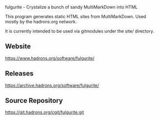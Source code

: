 fulgurite - Crystalize a bunch of sandy MultiMarkDown into HTML

This program generates static HTML sites from MultiMarkDown. Used mostly by
the hadrons.org network.

It is currently intended to be used via gitmodules under the site/ directory.


Website
-------

  <https://www.hadrons.org/software/fulgurite/>


Releases
--------

  <https://archive.hadrons.org/software/fulgurite/>


Source Repository
-----------------

  <https://git.hadrons.org/cgit/fulgurite.git>
